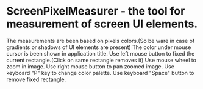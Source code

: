 # ScreenPixelMeasurer - the tool for measurement of screen UI elements.
The measurements are been based on pixels colors.(So be ware in case of gradients or shadows of UI elements are present)
The color under mouse cursor is been shown in application title.
Use left mouse button to fixed the current rectangle.(Click on same rectangle removes it)
Use mouse wheel to zoom in image. 
Use right mouse button to pan zoomed image.
Use keyboard "P" key to change color palette.
Use keyboard "Space" button to remove fixed rectangle.
